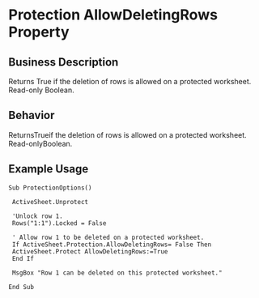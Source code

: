 # Protection AllowDeletingRows Property

## Business Description
Returns True if the deletion of rows is allowed on a protected worksheet. Read-only Boolean.

## Behavior
ReturnsTrueif the deletion of rows is allowed on a protected worksheet. Read-onlyBoolean.

## Example Usage
```vba
Sub ProtectionOptions() 
 
 ActiveSheet.Unprotect 
 
 'Unlock row 1. 
 Rows("1:1").Locked = False 
 
 ' Allow row 1 to be deleted on a protected worksheet. 
 If ActiveSheet.Protection.AllowDeletingRows= False Then 
 ActiveSheet.Protect AllowDeletingRows:=True 
 End If 
 
 MsgBox "Row 1 can be deleted on this protected worksheet." 
 
End Sub
```